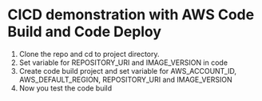 # CICD demonstration with AWS Code Build and Code Deploy

1. Clone the repo and cd to project directory.
2. Set variable for  REPOSITORY_URI and IMAGE_VERSION in code
3. Create code build project and set variable for AWS_ACCOUNT_ID, AWS_DEFAULT_REGION, REPOSITORY_URI and IMAGE_VERSION
4. Now you test the code build
